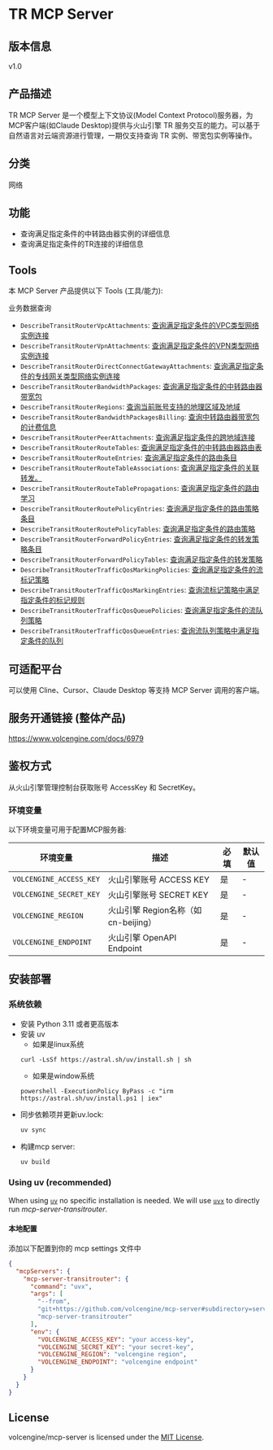 # TR MCP Server 

## 版本信息
v1.0

## 产品描述

TR MCP Server 是一个模型上下文协议(Model Context Protocol)服务器，为MCP客户端(如Claude Desktop)提供与火山引擎 TR 服务交互的能力。可以基于自然语言对云端资源进行管理，一期仅支持查询 TR 实例、带宽包实例等操作。
## 分类
网络

## 功能

- 查询满足指定条件的中转路由器实例的详细信息
- 查询满足指定条件的TR连接的详细信息

## Tools
本 MCP Server 产品提供以下 Tools (工具/能力):

业务数据查询
- `DescribeTransitRouterVpcAttachments`: [查询满足指定条件的VPC类型网络实例连接](https://www.volcengine.com/docs/6979/170304)
- `DescribeTransitRouterVpnAttachments`: [查询满足指定条件的VPN类型网络实例连接](https://www.volcengine.com/docs/6979/170308)
- `DescribeTransitRouterDirectConnectGatewayAttachments`: [查询满足指定条件的专线网关类型网络实例连接](https://www.volcengine.com/docs/6979/155992)
- `DescribeTransitRouterBandwidthPackages`: [查询满足指定条件的中转路由器带宽包](https://www.volcengine.com/docs/6979/1130785)
- `DescribeTransitRouterRegions`: [查询当前账号支持的地理区域及地域](https://www.volcengine.com/docs/6979/1139502)
- `DescribeTransitRouterBandwidthPackagesBilling`: [查询中转路由器带宽包的计费信息](https://www.volcengine.com/docs/6979/1288974)
- `DescribeTransitRouterPeerAttachments`: [查询满足指定条件的跨地域连接](https://www.volcengine.com/docs/6979/1130781)
- `DescribeTransitRouterRouteTables`: [查询满足指定条件的中转路由器路由表](https://www.volcengine.com/docs/6979/170312)
- `DescribeTransitRouterRouteEntries`: [查询满足指定条件的路由条目](https://www.volcengine.com/docs/6979/170316)
- `DescribeTransitRouterRouteTableAssociations`: [查询满足指定条件的关联转发。](https://www.volcengine.com/docs/6979/170319)
- `DescribeTransitRouterRouteTablePropagations`: [查询满足指定条件的路由学习](https://www.volcengine.com/docs/6979/170322)
- `DescribeTransitRouterRoutePolicyEntries`: [查询满足指定条件的路由策略条目](https://www.volcengine.com/docs/6979/1217300)
- `DescribeTransitRouterRoutePolicyTables`: [查询满足指定条件的路由策略](https://www.volcengine.com/docs/6979/1217296)
- `DescribeTransitRouterForwardPolicyEntries`: [查询满足指定条件的转发策略条目](https://www.volcengine.com/docs/6979/1219486)
- `DescribeTransitRouterForwardPolicyTables`: [查询满足指定条件的转发策略](https://www.volcengine.com/docs/6979/1219487)
- `DescribeTransitRouterTrafficQosMarkingPolicies`: [查询满足指定条件的流标记策略](https://www.volcengine.com/docs/6979/1328793)
- `DescribeTransitRouterTrafficQosMarkingEntries`: [查询流标记策略中满足指定条件的标记规则](https://www.volcengine.com/docs/6979/1328796)
- `DescribeTransitRouterTrafficQosQueuePolicies`: [查询满足指定条件的流队列策略](https://www.volcengine.com/docs/6979/1328803)
- `DescribeTransitRouterTrafficQosQueueEntries`: [查询流队列策略中满足指定条件的队列](https://www.volcengine.com/docs/6979/1328806)

## 可适配平台

可以使用 Cline、Cursor、Claude Desktop 等支持 MCP Server 调用的客户端。

## 服务开通链接 (整体产品)

<https://www.volcengine.com/docs/6979>

## 鉴权方式

从火山引擎管理控制台获取账号 AccessKey 和 SecretKey。

### 环境变量

以下环境变量可用于配置MCP服务器:

| 环境变量                    | 描述                         | 必填 | 默认值 |
|-------------------------|----------------------------|----|-----|
| `VOLCENGINE_ACCESS_KEY` | 火山引擎账号 ACCESS KEY          | 是  | -   |
| `VOLCENGINE_SECRET_KEY` | 火山引擎账号 SECRET KEY          | 是  | -   |
| `VOLCENGINE_REGION`     | 火山引擎 Region名称（如cn-beijing） | 是  | -   |
| `VOLCENGINE_ENDPOINT`   | 火山引擎 OpenAPI Endpoint      | 是  | -   |

## 安装部署

### 系统依赖

- 安装 Python 3.11 或者更高版本
- 安装 uv
    - 如果是linux系统
  ```
  curl -LsSf https://astral.sh/uv/install.sh | sh
  ```
    - 如果是window系统
  ```
  powershell -ExecutionPolicy ByPass -c "irm https://astral.sh/uv/install.ps1 | iex"
  ```
- 同步依赖项并更新uv.lock:
  ```bash
  uv sync
  ```
- 构建mcp server:
  ```bash
  uv build
  ```

### Using uv (recommended)

When using [`uv`](https://docs.astral.sh/uv/) no specific installation is needed. We will
use [`uvx`](https://docs.astral.sh/uv/guides/tools/) to directly run *mcp-server-transitrouter*.

#### 本地配置

添加以下配置到你的 mcp settings 文件中

```json
{
  "mcpServers": {
    "mcp-server-transitrouter": {
      "command": "uvx",
      "args": [
        "--from",
        "git+https://github.com/volcengine/mcp-server#subdirectory=server/mcp_server_transitrouter",
        "mcp-server-transitrouter"
      ],
      "env": {
        "VOLCENGINE_ACCESS_KEY": "your access-key",
        "VOLCENGINE_SECRET_KEY": "your secret-key",
        "VOLCENGINE_REGION": "volcengine region",
        "VOLCENGINE_ENDPOINT": "volcengine endpoint"
      }
    }
  }
}
```

## License

volcengine/mcp-server is licensed under the [MIT License](https://github.com/volcengine/mcp-server/blob/main/LICENSE).
